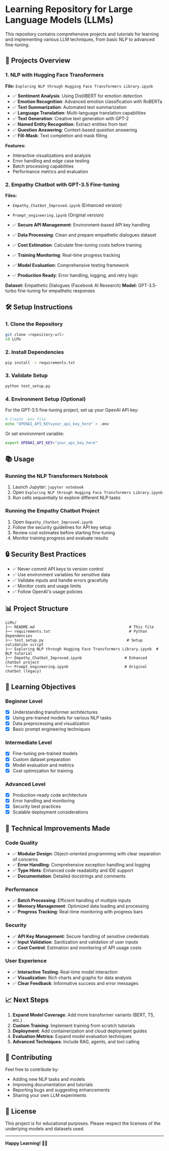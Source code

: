# Learning Repository for Large Language Models (LLMs)

This repository contains comprehensive projects and tutorials for learning and implementing various LLM techniques, from basic NLP to advanced fine-tuning.

## 🚀 Projects Overview

### 1. NLP with Hugging Face Transformers
**File:** `Exploring NLP through Hugging Face Transformers Library.ipynb`

- ✅ **Sentiment Analysis**: Using DistilBERT for emotion detection
- ✅ **Emotion Recognition**: Advanced emotion classification with RoBERTa
- ✅ **Text Summarization**: Automated text summarization
- ✅ **Language Translation**: Multi-language translation capabilities
- ✅ **Text Generation**: Creative text generation with GPT-2
- ✅ **Named Entity Recognition**: Extract entities from text
- ✅ **Question Answering**: Context-based question answering
- ✅ **Fill-Mask**: Text completion and mask filling

**Features:**
- Interactive visualizations and analysis
- Error handling and edge case testing
- Batch processing capabilities
- Performance metrics and evaluation

### 2. Empathy Chatbot with GPT-3.5 Fine-tuning
**Files:** 
- `Empathy_Chatbot_Improved.ipynb` (Enhanced version)
- `Prompt_engineering.ipynb` (Original version)

- ✅ **Secure API Management**: Environment-based API key handling
- ✅ **Data Processing**: Clean and prepare empathetic dialogues dataset
- ✅ **Cost Estimation**: Calculate fine-tuning costs before training
- ✅ **Training Monitoring**: Real-time progress tracking
- ✅ **Model Evaluation**: Comprehensive testing framework
- ✅ **Production Ready**: Error handling, logging, and retry logic

**Dataset:** Empathetic Dialogues (Facebook AI Research)
**Model:** GPT-3.5-turbo fine-tuning for empathetic responses

## 🛠 Setup Instructions

### 1. Clone the Repository
```bash
git clone <repository-url>
cd LLMs
```

### 2. Install Dependencies
```bash
pip install -r requirements.txt
```

### 3. Validate Setup
```bash
python test_setup.py
```

### 4. Environment Setup (Optional)
For the GPT-3.5 fine-tuning project, set up your OpenAI API key:

```bash
# Create .env file
echo "OPENAI_API_KEY=your_api_key_here" > .env
```

Or set environment variable:
```bash
export OPENAI_API_KEY="your_api_key_here"
```

## 📚 Usage

### Running the NLP Transformers Notebook
1. Launch Jupyter: `jupyter notebook`
2. Open `Exploring NLP through Hugging Face Transformers Library.ipynb`
3. Run cells sequentially to explore different NLP tasks

### Running the Empathy Chatbot Project
1. Open `Empathy_Chatbot_Improved.ipynb`
2. Follow the security guidelines for API key setup
3. Review cost estimates before starting fine-tuning
4. Monitor training progress and evaluate results

## 🔒 Security Best Practices

- ✅ Never commit API keys to version control
- ✅ Use environment variables for sensitive data
- ✅ Validate inputs and handle errors gracefully
- ✅ Monitor costs and usage limits
- ✅ Follow OpenAI's usage policies

## 📊 Project Structure

```
LLMs/
├── README.md                                          # This file
├── requirements.txt                                   # Python dependencies
├── test_setup.py                                     # Setup validation script
├── Exploring NLP through Hugging Face Transformers Library.ipynb  # NLP tutorial
├── Empathy_Chatbot_Improved.ipynb                   # Enhanced chatbot project
└── Prompt_engineering.ipynb                         # Original chatbot (legacy)
```

## 🎯 Learning Objectives

### Beginner Level
- [x] Understanding transformer architectures
- [x] Using pre-trained models for various NLP tasks
- [x] Data preprocessing and visualization
- [x] Basic prompt engineering techniques

### Intermediate Level
- [x] Fine-tuning pre-trained models
- [x] Custom dataset preparation
- [x] Model evaluation and metrics
- [x] Cost optimization for training

### Advanced Level
- [x] Production-ready code architecture
- [x] Error handling and monitoring
- [x] Security best practices
- [x] Scalable deployment considerations

## 🔧 Technical Improvements Made

### Code Quality
- ✅ **Modular Design**: Object-oriented programming with clear separation of concerns
- ✅ **Error Handling**: Comprehensive exception handling and logging
- ✅ **Type Hints**: Enhanced code readability and IDE support
- ✅ **Documentation**: Detailed docstrings and comments

### Performance
- ✅ **Batch Processing**: Efficient handling of multiple inputs
- ✅ **Memory Management**: Optimized data loading and processing
- ✅ **Progress Tracking**: Real-time monitoring with progress bars

### Security
- ✅ **API Key Management**: Secure handling of sensitive credentials
- ✅ **Input Validation**: Sanitization and validation of user inputs
- ✅ **Cost Control**: Estimation and monitoring of API usage costs

### User Experience
- ✅ **Interactive Testing**: Real-time model interaction
- ✅ **Visualization**: Rich charts and graphs for data analysis
- ✅ **Clear Feedback**: Informative success and error messages

## 📈 Next Steps

1. **Expand Model Coverage**: Add more transformer variants (BERT, T5, etc.)
2. **Custom Training**: Implement training from scratch tutorials
3. **Deployment**: Add containerization and cloud deployment guides
4. **Evaluation Metrics**: Expand model evaluation techniques
5. **Advanced Techniques**: Include RAG, agents, and tool calling

## 🤝 Contributing

Feel free to contribute by:
- Adding new NLP tasks and models
- Improving documentation and tutorials
- Reporting bugs and suggesting enhancements
- Sharing your own LLM experiments

## 📄 License

This project is for educational purposes. Please respect the licenses of the underlying models and datasets used.

---

**Happy Learning! 🚀🤖**
